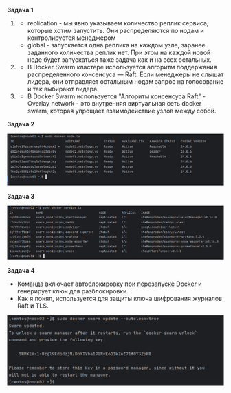 **Задача 1**

1.  - replication  - мы явно указываем количество реплик сервиса, которые хотим запустить. Они распределяются по нодам и контролируется менеджером
    - global - запускается одна реплика на каждом узле, заранее заданного количества реплик нет. При этом на каждой новой ноде будет запускаться таже задача как и на всех остальных.
  
2.  - В Docker Swarm кластере используется алгоритм поддержания распределенного консенсуса — Raft. Если менеджеры не слышат лидера, они отправляет остальным нодам запрос на голосование и так выбирают лидера.

3.  - В Docker Swarm используется "Алгоритм консенсуса Raft" - Overlay network - это внутренняя виртуальная сеть docker swarm, которая упрощает взаимодействие узлов между собой.

**Задача 2**

![docker-node-ls](./src/docker-node-ls.png)

**Задача 3**

![docker-service-ls](./src/docker-service-ls.png)

**Задача 4**

- Команда включает автоблокировку при перезапуске Docker и генерирует ключ для разблокировки. 
- Как я понял, используется для защиты ключа шифрования журналов Raft и TLS.

![docker-swarm-update](./src/docker-swarm-update.png)